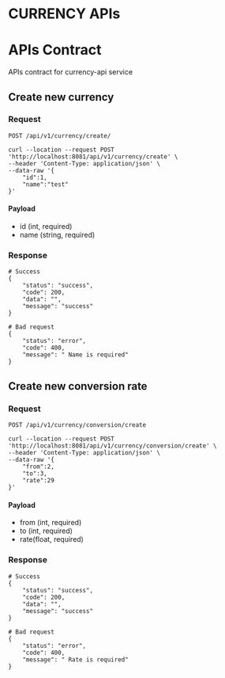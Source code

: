 # CURRENCY APIs

# APIs Contract
APIs contract for currency-api service

## Create new currency
### Request
`POST /api/v1/currency/create/`

```shell
curl --location --request POST 'http://localhost:8081/api/v1/currency/create' \
--header 'Content-Type: application/json' \
--data-raw '{
    "id":1,
    "name":"test"
}'
```

#### Payload
- id (int, required)
- name (string, required)

### Response
```shell
# Success
{
    "status": "success",
    "code": 200,
    "data": "",
    "message": "success"
}

# Bad request
{
    "status": "error",
    "code": 400,
    "message": " Name is required"
}
```

## Create new conversion rate
### Request
`POST /api/v1/currency/conversion/create`

```shell
curl --location --request POST 'http://localhost:8081/api/v1/currency/conversion/create' \
--header 'Content-Type: application/json' \
--data-raw '{
    "from":2,
    "to":3,
    "rate":29
}'
```

#### Payload
- from (int, required)
- to (int, required)
- rate(float, required)

### Response
```shell
# Success
{
    "status": "success",
    "code": 200,
    "data": "",
    "message": "success"
}

# Bad request
{
    "status": "error",
    "code": 400,
    "message": " Rate is required"
}
```
